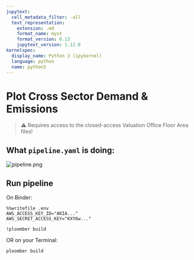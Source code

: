 ```yaml
---
jupytext:
  cell_metadata_filter: -all
  text_representation:
    extension: .md
    format_name: myst
    format_version: 0.13
    jupytext_version: 1.12.0
kernelspec:
  display_name: Python 3 (ipykernel)
  language: python
  name: python3
---
```


# Plot Cross Sector Demand & Emissions

> ⚠️ Requires access to the closed-access Valuation Office Floor Area files!

## What `pipeline.yaml` is doing:

![pipeline.png](pipeline.png)

## Run pipeline

On Binder:

```{code-cell} ipython3
%%writefile .env
AWS_ACCESS_KEY_ID="AKIA..."
AWS_SECRET_ACCESS_KEY="KXY6w..."
```

```{code-cell} ipython3
!ploomber build
```

OR on your Terminal:

```{code-cell} ipython3
ploomber build
```
